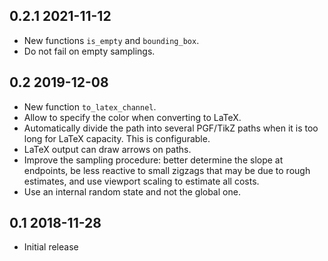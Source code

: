 0.2.1 2021-11-12
----------------

- New functions `is_empty` and `bounding_box`.
- Do not fail on empty samplings.

0.2 2019-12-08
--------------

- New function `to_latex_channel`.
- Allow to specify the color when converting to LaTeX.
- Automatically divide the path into several PGF/TikZ paths when it is
  too long for LaTeX capacity.  This is configurable.
- LaTeX output can draw arrows on paths.
- Improve the sampling procedure: better determine the slope at
  endpoints, be less reactive to small zigzags that may be due to
  rough estimates, and use viewport scaling to estimate all costs.
- Use an internal random state and not the global one.

0.1 2018-11-28
--------------

- Initial release
